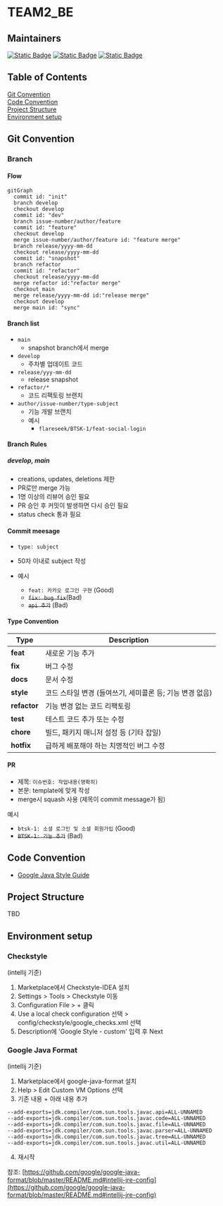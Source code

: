 # TEAM2_BE

## Maintainers

[![Static Badge](https://img.shields.io/badge/Github-xqqldir-yellow)](https://github.com/xqqldir)
[![Static Badge](https://img.shields.io/badge/Github-Hyeonjun0527-green)](https://github.com/Hyeonjun0527)
[![Static Badge](https://img.shields.io/badge/Github-flareseek-orange)](https://github.com/flareseek)

## Table of Contents

[Git Convention](#git-convention)<br/>
[Code Convention](#code-convention)<br/>
[Project Structure](#project-structure)<br/>
[Environment setup](#environment-setup)<br/>

## Git Convention

### Branch

#### Flow

```mermaid
gitGraph
  commit id: "init"
  branch develop
  checkout develop
  commit id: "dev"
  branch issue-number/author/feature
  commit id: "feature"
  checkout develop
  merge issue-number/author/feature id: "feature merge"
  branch release/yyyy-mm-dd
  checkout release/yyyy-mm-dd
  commit id: "snapshot"
  branch refactor
  commit id: "refactor"
  checkout release/yyyy-mm-dd
  merge refactor id:"refactor merge"
  checkout main
  merge release/yyyy-mm-dd id:"release merge"
  checkout develop
  merge main id: "sync"
```

#### Branch list

- `main`
  - snapshot branch에서 merge
- `develop`
  - 주차별 업데이트 코드
- `release/yyy-mm-dd`
  - release snapshot
- `refactor/*`
  - 코드 리팩토링 브랜치
- `author/issue-number/type-subject`
  - 기능 개발 브랜치
  - 예시
    - `flareseek/BTSK-1/feat-social-login`

#### Branch Rules

##### develop, main

- creations, updates, deletions 제한
- PR로만 merge 가능
- 1명 이상의 리뷰어 승인 필요
- PR 승인 후 커밋이 발생하면 다시 승인 필요
- status check 통과 필요

#### Commit meesage

- `type: subject`
- 50자 이내로 subject 작성

- 예시
  - `feat: 카카오 로그인 구현` (Good)
  - ~~`fix: bug fix`~~(Bad)
  - ~~`api 추가`~~ (Bad)

#### Type Convention

| Type         | Description                                              |
| ------------ | -------------------------------------------------------- |
| **feat**     | 새로운 기능 추가                                         |
| **fix**      | 버그 수정                                                |
| **docs**     | 문서 수정                                                |
| **style**    | 코드 스타일 변경 (들여쓰기, 세미콜론 등; 기능 변경 없음) |
| **refactor** | 기능 변경 없는 코드 리팩토링                             |
| **test**     | 테스트 코드 추가 또는 수정                               |
| **chore**    | 빌드, 패키지 매니저 설정 등 (기타 잡일)                  |
| **hotfix**   | 급하게 배포해야 하는 치명적인 버그 수정                  |

#### PR

- 제목: `이슈번호: 작업내용(명확히)`
- 본문: template에 맞게 작성
- merge시 squash 사용 (제목이 commit message가 됨)

예시

- `btsk-1: 소셜 로그인 및 소셜 회원가입` (Good)
- ~~`BTSK-1: 기능 추가`~~ (Bad)

## Code Convention

- [Google Java Style Guide](https://google.github.io/styleguide/javaguide.html)

## Project Structure

TBD

## Environment setup

### Checkstyle

(intellij 기준)

1. Marketplace에서 Checkstyle-IDEA 설치
2. Settings > Tools > Checkstyle 이동
3. Configuration File > + 클릭
4. Use a local check configuration 선택 > config/checkstyle/google_checks.xml 선택
5. Description에 'Google Style - custom' 입력 후 Next

### Google Java Format

(intellij 기준)

1. Marketplace에서 google-java-format 설치
2. Help > Edit Custom VM Options 선택
3. 기존 내용 + 아래 내용 추가

```
--add-exports=jdk.compiler/com.sun.tools.javac.api=ALL-UNNAMED
--add-exports=jdk.compiler/com.sun.tools.javac.code=ALL-UNNAMED
--add-exports=jdk.compiler/com.sun.tools.javac.file=ALL-UNNAMED
--add-exports=jdk.compiler/com.sun.tools.javac.parser=ALL-UNNAMED
--add-exports=jdk.compiler/com.sun.tools.javac.tree=ALL-UNNAMED
--add-exports=jdk.compiler/com.sun.tools.javac.util=ALL-UNNAMED
```

4. 재시작

참조: [https://github.com/google/google-java-format/blob/master/README.md#intellij-jre-config](https://github.com/google/google-java-format/blob/master/README.md#intellij-jre-config)
